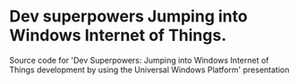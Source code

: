 # Dev superpowers Jumping into Windows Internet of Things.

Source code for 'Dev Superpowers: Jumping into Windows Internet of Things development by using the Universal Windows Platform' presentation
